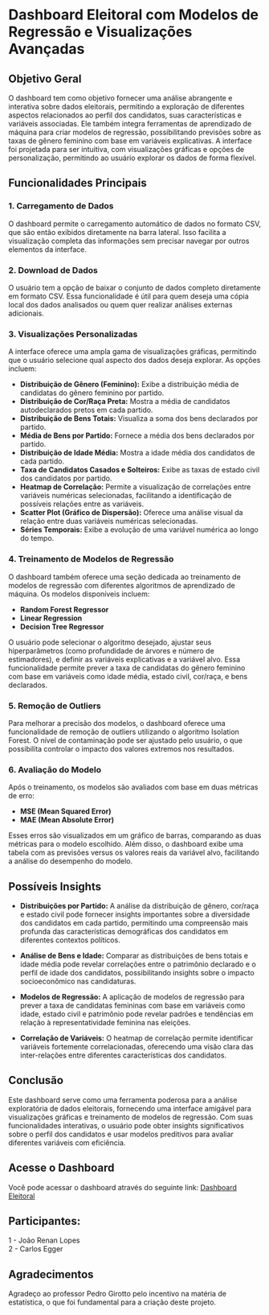 # Dashboard Eleitoral com Modelos de Regressão e Visualizações Avançadas

## Objetivo Geral
O dashboard tem como objetivo fornecer uma análise abrangente e interativa sobre dados eleitorais, permitindo a exploração de diferentes aspectos relacionados ao perfil dos candidatos, suas características e variáveis associadas. Ele também integra ferramentas de aprendizado de máquina para criar modelos de regressão, possibilitando previsões sobre as taxas de gênero feminino com base em variáveis explicativas. A interface foi projetada para ser intuitiva, com visualizações gráficas e opções de personalização, permitindo ao usuário explorar os dados de forma flexível.

## Funcionalidades Principais

### 1. **Carregamento de Dados**
O dashboard permite o carregamento automático de dados no formato CSV, que são então exibidos diretamente na barra lateral. Isso facilita a visualização completa das informações sem precisar navegar por outros elementos da interface.

### 2. **Download de Dados**
O usuário tem a opção de baixar o conjunto de dados completo diretamente em formato CSV. Essa funcionalidade é útil para quem deseja uma cópia local dos dados analisados ou quem quer realizar análises externas adicionais.

### 3. **Visualizações Personalizadas**
A interface oferece uma ampla gama de visualizações gráficas, permitindo que o usuário selecione qual aspecto dos dados deseja explorar. As opções incluem:

- **Distribuição de Gênero (Feminino):** Exibe a distribuição média de candidatas do gênero feminino por partido.
- **Distribuição de Cor/Raça Preta:** Mostra a média de candidatos autodeclarados pretos em cada partido.
- **Distribuição de Bens Totais:** Visualiza a soma dos bens declarados por partido.
- **Média de Bens por Partido:** Fornece a média dos bens declarados por partido.
- **Distribuição de Idade Média:** Mostra a idade média dos candidatos de cada partido.
- **Taxa de Candidatos Casados e Solteiros:** Exibe as taxas de estado civil dos candidatos por partido.
- **Heatmap de Correlação:** Permite a visualização de correlações entre variáveis numéricas selecionadas, facilitando a identificação de possíveis relações entre as variáveis.
- **Scatter Plot (Gráfico de Dispersão):** Oferece uma análise visual da relação entre duas variáveis numéricas selecionadas.
- **Séries Temporais:** Exibe a evolução de uma variável numérica ao longo do tempo.

### 4. **Treinamento de Modelos de Regressão**
O dashboard também oferece uma seção dedicada ao treinamento de modelos de regressão com diferentes algoritmos de aprendizado de máquina. Os modelos disponíveis incluem:

- **Random Forest Regressor**
- **Linear Regression**
- **Decision Tree Regressor**

O usuário pode selecionar o algoritmo desejado, ajustar seus hiperparâmetros (como profundidade de árvores e número de estimadores), e definir as variáveis explicativas e a variável alvo. Essa funcionalidade permite prever a taxa de candidatas do gênero feminino com base em variáveis como idade média, estado civil, cor/raça, e bens declarados.

### 5. **Remoção de Outliers**
Para melhorar a precisão dos modelos, o dashboard oferece uma funcionalidade de remoção de outliers utilizando o algoritmo Isolation Forest. O nível de contaminação pode ser ajustado pelo usuário, o que possibilita controlar o impacto dos valores extremos nos resultados.

### 6. **Avaliação do Modelo**
Após o treinamento, os modelos são avaliados com base em duas métricas de erro:

- **MSE (Mean Squared Error)**
- **MAE (Mean Absolute Error)**

Esses erros são visualizados em um gráfico de barras, comparando as duas métricas para o modelo escolhido. Além disso, o dashboard exibe uma tabela com as previsões versus os valores reais da variável alvo, facilitando a análise do desempenho do modelo.

## Possíveis Insights

- **Distribuições por Partido:** A análise da distribuição de gênero, cor/raça e estado civil pode fornecer insights importantes sobre a diversidade dos candidatos em cada partido, permitindo uma compreensão mais profunda das características demográficas dos candidatos em diferentes contextos políticos.
  
- **Análise de Bens e Idade:** Comparar as distribuições de bens totais e idade média pode revelar correlações entre o patrimônio declarado e o perfil de idade dos candidatos, possibilitando insights sobre o impacto socioeconômico nas candidaturas.

- **Modelos de Regressão:** A aplicação de modelos de regressão para prever a taxa de candidatas femininas com base em variáveis como idade, estado civil e patrimônio pode revelar padrões e tendências em relação à representatividade feminina nas eleições.

- **Correlação de Variáveis:** O heatmap de correlação permite identificar variáveis fortemente correlacionadas, oferecendo uma visão clara das inter-relações entre diferentes características dos candidatos.

## Conclusão
Este dashboard serve como uma ferramenta poderosa para a análise exploratória de dados eleitorais, fornecendo uma interface amigável para visualizações gráficas e treinamento de modelos de regressão. Com suas funcionalidades interativas, o usuário pode obter insights significativos sobre o perfil dos candidatos e usar modelos preditivos para avaliar diferentes variáveis com eficiência.

## Acesse o Dashboard
Você pode acessar o dashboard através do seguinte link: [Dashboard Eleitoral](https://dashboard-tse-ia.streamlit.app/)

## Participantes:
1 - João Renan Lopes  
2 - Carlos Egger

## Agradecimentos
Agradeço ao professor Pedro Girotto pelo incentivo na matéria de estatística, o que foi fundamental para a criação deste projeto.
